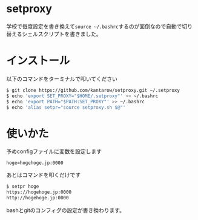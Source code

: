 # setproxy

学校で毎度設定を書き換えて`source ~/.bashrc`するのが面倒なので自動で切り替えるシェルスクリプトを書きました。

# インストール

以下のコマンドをターミナルで叩いてください
```bash
$ git clone https://github.com/kantarow/setproxy.git ~/.setproxy
$ echo 'export SET_PROXY="$HOME/.setproxy"' >> ~/.bashrc
$ echo 'export PATH="$PATH:SET_PROXY"' >> ~/.bashrc
$ echo 'alias setpr="source setproxy.sh $@"'
```

# 使いかた

予めconfigファイルに変数を設定します

```
hoge=hogehoge.jp:0000
```

あとはコマンドを叩くだけです
```bash
$ setpr hoge
https://hogehoge.jp:0000
http://hogehoge.jp:0000
```

bashとgitのコンフィグの設定が書き換わります。
